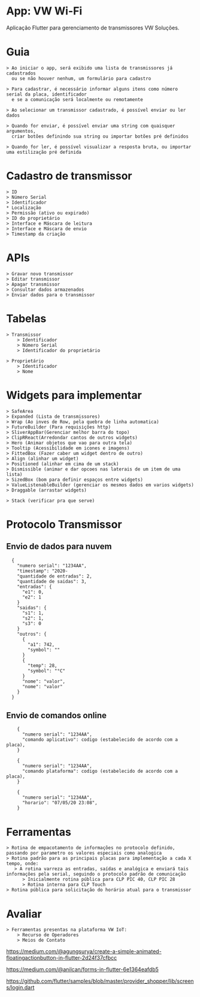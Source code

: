 # App: VW Wi-Fi 

Aplicação Flutter para gerenciamento de transmissores VW Soluções.

# Guia
    > Ao iniciar o app, será exibido uma lista de transmissores já cadastrados
      ou se não houver nenhum, um formulário para cadastro
    
    > Para cadastrar, é necessário informar alguns itens como número serial da placa, identificador 
      e se a comunicação será localmente ou remotamente

    > Ao selecionar um transmissor cadastrado, é possível enviar ou ler dados

    > Quando for enviar, é possível enviar uma string com quaisquer argumentos,
      criar botões definindo sua string ou importar botões pré definidos 

    > Quando for ler, é possível visualizar a resposta bruta, ou importar uma estilização pré definida

# Cadastro de transmissor
    > ID
    > Número Serial
    > Identificador
    * Localização
    > Permissão (ativo ou expirado) 
    > ID do proprietário
    > Interface e Máscara de leitura
    > Interface e Máscara de envio
    > Timestamp da criação

# APIs
    > Gravar novo transmissor
    > Editar transmissor
    > Apagar transmissor
    > Consultar dados armazenados
    > Enviar dados para o transmissor

# Tabelas
    > Transmissor
        > Identificador
        > Número Serial
        > Identificador do proprietário

    > Proprietário
        > Identificador
        > Nome

# Widgets para implementar
    > SafeArea
    > Expanded (Lista de transmissores)
    > Wrap (Ao inves de Row, pela quebra de linha automatica)
    > FutureBuilder (Para requisições http)
    > SliverAppBar(Gerenciar melhor barra do topo)
    > ClipRReact(Arredondar cantos de outros widgets)
    > Hero (Animar objetos que vao para outra tela)
    > Tooltip (Acessibilidade em icones e imagens)
    > FittedBox (Fazer caber um widget dentro de outro)
    > Align (alinhar um widget)
    > Positioned (alinhar em cima de um stack)
    > Dismissible (animar e dar opcoes nas laterais de um item de uma lista)
    > SizedBox (bom para definir espaços entre widgets)
    > ValueListenableBuilder (gerenciar os mesmos dados em varios widgets)
    > Draggable (arrastar widgets)

    > Stack (verificar pra que serve)

# Protocolo Transmissor
   
## Envio de dados para nuvem
```
  {
    "numero serial": "1234AA",
    "timestamp": "2020-
    "quantidade de entradas": 2,
    "quantidade de saidas": 3,
    "entradas": {
      "e1": 0,
      "e2": 1
    }
    "saidas": {
      "s1": 1,
      "s2": 1,
      "s3": 0
    }
    "outros": {
      {
        "a1": 742,
        "symbol": ""
      }
      {
        "temp": 28,
        "symbol": "°C"
      }
      "nome": "valor",
      "nome": "valor"
    }
  }
```
## Envio de comandos online
```
    {
      "numero serial": "1234AA",
      "comando aplicativo": codigo (estabelecido de acordo com a placa),
    }
```
```
    {
      "numero serial": "1234AA",
      "comando plataforma": codigo (estabelecido de acordo com a placa),
    }
```
```
    {
      "numero serial": "1234AA",
      "horario": "07/05/20 23:08",
    }
```

# Ferramentas
    > Rotina de empacotamento de informações no protocolo definido, passando por parametro os valores especiais como analogica
    > Rotina padrão para as principais placas para implementação a cada X tempo, onde:
       > A rotina varreza as entradas, saídas e analógica e enviará tais informações pela serial, seguindo o protocolo padrão de comunicação
          > Inicialmente rotina pública para CLP PIC 40, CLP PIC 28
          > Rotina interna para CLP Touch
    > Rotina pública para solicitação do horário atual para o transmissor

# Avaliar
    > Ferramentas presentas na plataforma VW IoT:
        > Recurso de Operadores
        > Meios de Contato

https://medium.com/@agungsurya/create-a-simple-animated-floatingactionbutton-in-flutter-2d24f37cfbcc

https://medium.com/@anilcan/forms-in-flutter-6e1364eafdb5

https://github.com/flutter/samples/blob/master/provider_shopper/lib/screens/login.dart